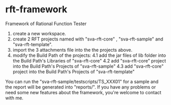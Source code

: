 rft-framework
=============

Framework of Rational Function Tester

1. create a new workspace.
2. create 2 RFT projects named with "sva-rft-core" , "sva-rft-sample" and "sva-rft-template".
3. import the 3 attachments file into the the projects above.
4. modify the Build Path of the projects:
    4.1 add the jar files of lib folder into the Build Path's Libraries of "sva-rft-core"
    4.2 add "sva-rft-core" project into the Build Path's Projects of "sva-rft-sample"
    4.3 add "sva-rft-core" project into the Build Path's Projects of "sva-rft-template"

You can run the "sva-rft-sample/testscripts/TS_XXX01" for a sample and the report will be generated into "reports/".
If you have any problems or need some new features about the framework, you're welcome to contact with me.
